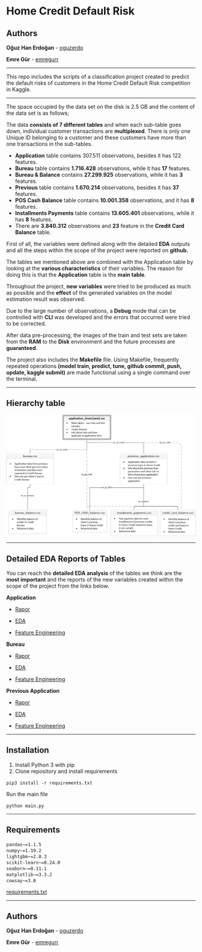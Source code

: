# Home Credit Default Risk

## Authors

**Oğuz Han Erdoğan** -  [oguzerdo](https://github.com/oguzerdo)

**Emre Gür** - [emregurr](https://github.com/emregurr)

---
This repo includes the scripts of a classification project created to predict the default risks of customers in the Home Credit Default Risk competition in Kaggle.

---
The space occupied by the data set on the disk is 2.5 GB and the content of the data set is as follows;

The data **consists of 7 different tables** and when each sub-table goes down, individual customer transactions are **multiplexed**. There is only one Unique ID belonging to a customer and these customers have more than one transactions in the sub-tables.

- **Application** table contains 307.511 observations, besides it has 122 features.
- **Bureau** table contains **1.716.428** observations, while it has **17** features. 
- **Bureau & Balance** contains **27.299.925** observations, while it has **3** features. 
- **Previous** table contains **1.670.214** observations, besides it has **37** features.
- **POS Cash Balance** table contains **10.001.358** observations, and it has **8** features.
- **Installments Payments** table contains **13.605.401** observations, while it has **8** features.
- There are **3.840.312** observations and **23** feature in the **Credit Card Balance** table.



First of all, the variables were defined along with the detailed **EDA** outputs and all the steps within the scope of the project were reported on **github.**

The tables we mentioned above are combined with the Application table by looking at the **various characteristics** of their variables. The reason for doing this is that the **Application** table is the **main table**.

Throughout the project, **new variables** were tried to be produced as much as possible and the **effect** of the generated variables on the model estimation result was observed.

Due to the large number of observations, a **Debug** mode that can be controlled with **CLI** was developed and the errors that occurred were tried to be corrected.

After data pre-processing, the images of the train and test sets are taken from the **RAM** to the **Disk** environment and the future processes are **guaranteed**.

The project also includes the **Makefile** file. Using Makefile, frequently repeated operations **(model train, predict, tune, github commit, push, update, kaggle submit)** are made functional using a single command over the terminal.



---

## Hierarchy table

![tables](./TablesAnalysisReport/Application/images/tables.png)



---



## Detailed EDA Reports of Tables

You can reach the **detailed EDA analysis** of the tables we think are the **most important** and the reports of the new variables created within the scope of the project from the links below.

**Application**

- [Rapor](https://github.com/oguzerdo/HomeCreditDefaultRisk/blob/main/TablesAnalysisReport/Application/README.md)

- [EDA](https://github.com/oguzerdo/HomeCreditDefaultRisk/blob/main/TablesAnalysisReport/Application/01_ApplicationEDA.ipynb)

- [Feature Engineering](https://github.com/oguzerdo/HomeCreditDefaultRisk/blob/main/TablesAnalysisReport/Application/02_FeatureEngineering.md)

**Bureau** 

- [Rapor](https://github.com/oguzerdo/HomeCreditDefaultRisk/blob/main/TablesAnalysisReport/Bureau/README.md)

- [EDA](https://github.com/oguzerdo/HomeCreditDefaultRisk/blob/main/TablesAnalysisReport/Bureau/01_BureauEDA.ipynb)

- [Feature Engineering](https://github.com/oguzerdo/HomeCreditDefaultRisk/blob/main/TablesAnalysisReport/Bureau/02_FeatureEngineering.md)

**Previous Application**

- [Rapor](https://github.com/oguzerdo/HomeCreditDefaultRisk/blob/main/TablesAnalysisReport/Previous_Application/README.md)

- [EDA](https://github.com/oguzerdo/HomeCreditDefaultRisk/blob/main/TablesAnalysisReport/Previous_Application/01_PreviousEDA.ipynb)

- [Feature Engineering](https://github.com/oguzerdo/HomeCreditDefaultRisk/blob/main/TablesAnalysisReport/Previous_Application/02_FeatureEngineering.md)



---

## Installation

1. Install Python 3 with pip
2. Clone repository and install requirements

```
pip3 install -r requirements.txt
```

Run the main file

```
python main.py
```



---

## Requirements

```
pandas~=1.1.5
numpy~=1.19.2
lightgbm~=2.0.3
scikit-learn~=0.24.0
seaborn~=0.11.1
matplotlib~=3.3.2
cowsay~=3.0
```

[requirements.txt](https://github.com/oguzerdo/HomeCreditDefaultRisk/blob/main/requirements.txt)



---

## Authors

**Oğuz Han Erdoğan** -  [oguzerdo](https://github.com/oguzerdo)

**Emre Gür** - [emregurr](https://github.com/emregurr)

